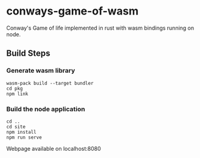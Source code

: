 # conways-game-of-wasm
Conway's Game of life implemented in rust with wasm bindings running on node.


## Build Steps

### Generate wasm library

```
wasm-pack build --target bundler
cd pkg
npm link
```

### Build the node application

```
cd ..
cd site
npm install
npm run serve
```

Webpage available on localhost:8080
